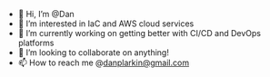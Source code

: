- 👋 Hi, I’m @Dan
- 👀 I’m interested in IaC and AWS cloud services
- 🌱 I’m currently working on getting better with CI/CD and DevOps platforms
- 💞️ I’m looking to collaborate on anything!
- 📫 How to reach me @danplarkin@gmail.com

<!---
danplarkin/danplarkin is a ✨ special ✨ repository because its `README.md` (this file) appears on your GitHub profile.
You can click the Preview link to take a look at your changes.
--->
